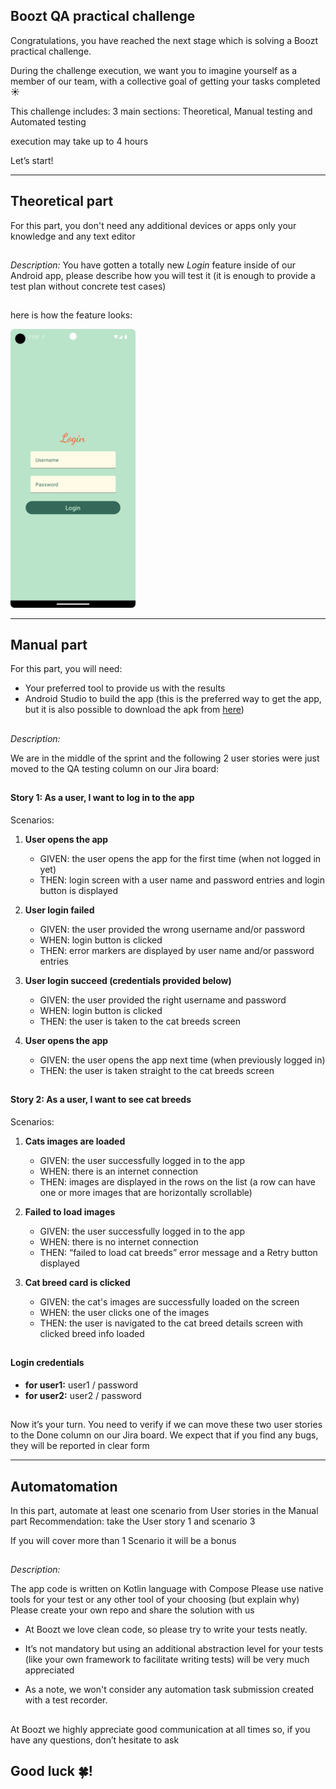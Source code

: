 ## Boozt QA practical challenge

Congratulations, you have reached the next stage which is solving a Boozt practical challenge.

During the challenge execution, we want you to imagine yourself as a member of our team,
with a collective goal of getting your tasks completed :sunny:

This challenge includes:
3 main sections: Theoretical, Manual testing and Automated testing 

execution may take up to 4 hours

Let’s start!

---

## Theoretical part

For this part, you don't need any additional devices or apps 
only your knowledge and any text editor

##

*Description:* 
You have gotten a totally new *Login* feature inside of our Android app, 
please describe how you will test it 
(it is enough to provide a test plan without concrete test cases)

##

here is how the feature looks:

<img src="login_design.png" alt="drawing" width="200"/>

---

## Manual part

For this part, you will need:
- Your preferred tool to provide us with the results
- Android Studio to build the app (this is the preferred way to get the app, but it is also possible to download the apk from [here](https://drive.google.com/file/d/1pDaCda8w8bcnBjMT2YMnPkQmQ59yxy_y/view?usp=drive_link))


##
*Description:* 

We are in the middle of the sprint and the following 2 user stories were just moved to the QA
testing column on our Jira board:

##

#### Story 1: As a user, I want to log in to the app

Scenarios:

1. **User opens the app**
   - GIVEN: the user opens the app for the first time (when not logged in yet)
   - THEN: login screen with a user name and password entries and login button is displayed
2. **User login failed**
   - GIVEN: the user provided the wrong username and/or password
   - WHEN: login button is clicked
   - THEN: error markers are displayed by user name and/or password entries

3. **User login succeed (credentials provided below)**
   - GIVEN: the user provided the right username and password
   - WHEN: login button is clicked
   - THEN: the user is taken to the cat breeds screen

4. **User opens the app**
   - GIVEN: the user opens the app next time (when previously logged in)
   - THEN: the user is taken straight to the cat breeds screen

##

#### Story 2: As a user, I want to see cat breeds


Scenarios:

1. **Cats images are loaded**
   - GIVEN: the user successfully logged in to the app
   - WHEN: there is an internet connection
   - THEN: images are displayed in the rows on the list (a row can have one or more images that are horizontally scrollable)

2. **Failed to load images**
   - GIVEN: the user successfully logged in to the app
   - WHEN: there is no internet connection
   - THEN: “failed to load cat breeds” error message and a Retry button displayed 

3. **Cat breed card is clicked**
   - GIVEN: the cat's images are successfully loaded on the screen
   - WHEN: the user clicks one of the images
   - THEN: the user is navigated to the cat breed details screen with clicked breed info loaded

##

#### Login credentials

- **for user1:**  user1 / password
- **for user2:**  user2 / password

##

Now it’s your turn. You need to verify if we can move these two user stories to the Done column on our Jira
board.
We expect that if you find any bugs, they will be reported in clear form

---

## Automatomation

In this part, automate at least one scenario from User stories in the Manual part
Recommendation: take the User story 1 and scenario 3

If you will cover more than 1 Scenario it will be a bonus

##

*Description:*

The app code is written on Kotlin language with Compose
Please use native tools for your test or any other tool of your choosing (but explain why)
Please create your own repo and share the solution with us

* At Boozt we love clean code, so please try to write your tests neatly.

* It’s not mandatory but using an additional abstraction level for your tests (like your own
  framework to facilitate writing tests) will be very much appreciated

* As a note, we won't consider any automation task submission created with a test recorder.

##

At Boozt we highly appreciate good communication at all times so, if you have any questions, don’t
hesitate to ask

## Good luck :four_leaf_clover:!   
